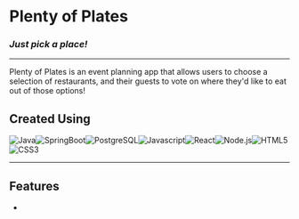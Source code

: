 # Plenty of Plates
### _Just pick a place!_
---
Plenty of Plates is an event planning app that allows users to choose a selection of restaurants, and their guests to vote on where they'd like to eat out of those options!

## Created Using
![Java](https://img.shields.io/badge/Java-ED8B00?style=for-the-badge&logo=java&logoColor=white)![SpringBoot](https://img.shields.io/badge/Springboot-6DB33F?style=for-the-badge&logo=springboot&logoColor=black)![PostgreSQL](https://img.shields.io/badge/PostgreSQL-4169E1?style=for-the-badge&logo=postgresql&logoColor=white)![Javascript](https://img.shields.io/badge/JavaScript-F7DF1E?style=for-the-badge&logo=javascript&logoColor=black)![React](https://img.shields.io/badge/React-000000?style=for-the-badge&logo=react)![Node.js](https://img.shields.io/badge/Node.JS-339933?style=for-the-badge&logo=nodedotjs&logoColor=white)![HTML5](https://img.shields.io/badge/HTML5-E34F26?style=for-the-badge&logo=html5&logoColor=white)![CSS3](https://img.shields.io/badge/CSS3-1572B6?style=for-the-badge&logo=css3&logoColor=white)

---

## Features
- 
